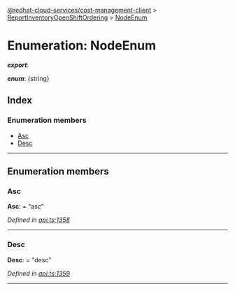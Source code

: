 [@redhat-cloud-services/cost-management-client](../README.md) > [ReportInventoryOpenShiftOrdering](../modules/reportinventoryopenshiftordering.md) > [NodeEnum](../enums/reportinventoryopenshiftordering.nodeenum.md)

# Enumeration: NodeEnum

*__export__*: 

*__enum__*: {string}

## Index

### Enumeration members

* [Asc](reportinventoryopenshiftordering.nodeenum.md#asc)
* [Desc](reportinventoryopenshiftordering.nodeenum.md#desc)

---

## Enumeration members

<a id="asc"></a>

###  Asc

**Asc**:  = "asc"

*Defined in [api.ts:1358](https://github.com/RedHatInsights/javascript-clients/blob/master/packages/cost-management/api.ts#L1358)*

___
<a id="desc"></a>

###  Desc

**Desc**:  = "desc"

*Defined in [api.ts:1359](https://github.com/RedHatInsights/javascript-clients/blob/master/packages/cost-management/api.ts#L1359)*

___

